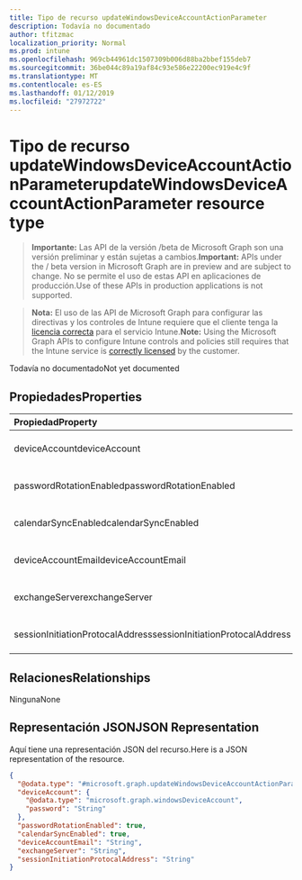 ```yaml
---
title: Tipo de recurso updateWindowsDeviceAccountActionParameter
description: Todavía no documentado
author: tfitzmac
localization_priority: Normal
ms.prod: intune
ms.openlocfilehash: 969cb44961dc1507309b006d88ba2bbef155deb7
ms.sourcegitcommit: 36be044c89a19af84c93e586e22200ec919e4c9f
ms.translationtype: MT
ms.contentlocale: es-ES
ms.lasthandoff: 01/12/2019
ms.locfileid: "27972722"
---
```

# <a name="updatewindowsdeviceaccountactionparameter-resource-type"></a><span data-ttu-id="9664c-103">Tipo de recurso updateWindowsDeviceAccountActionParameter</span><span class="sxs-lookup"><span data-stu-id="9664c-103">updateWindowsDeviceAccountActionParameter resource type</span></span>

> <span data-ttu-id="9664c-104">**Importante:** Las API de la versión /beta de Microsoft Graph son una versión preliminar y están sujetas a cambios.</span><span class="sxs-lookup"><span data-stu-id="9664c-104">**Important:** APIs under the / beta version in Microsoft Graph are in preview and are subject to change.</span></span> <span data-ttu-id="9664c-105">No se permite el uso de estas API en aplicaciones de producción.</span><span class="sxs-lookup"><span data-stu-id="9664c-105">Use of these APIs in production applications is not supported.</span></span>

> <span data-ttu-id="9664c-106">**Nota:** El uso de las API de Microsoft Graph para configurar las directivas y los controles de Intune requiere que el cliente tenga la [licencia correcta](https://go.microsoft.com/fwlink/?linkid=839381) para el servicio Intune.</span><span class="sxs-lookup"><span data-stu-id="9664c-106">**Note:** Using the Microsoft Graph APIs to configure Intune controls and policies still requires that the Intune service is [correctly licensed](https://go.microsoft.com/fwlink/?linkid=839381) by the customer.</span></span>

<span data-ttu-id="9664c-107">Todavía no documentado</span><span class="sxs-lookup"><span data-stu-id="9664c-107">Not yet documented</span></span>
## <a name="properties"></a><span data-ttu-id="9664c-108">Propiedades</span><span class="sxs-lookup"><span data-stu-id="9664c-108">Properties</span></span>
|<span data-ttu-id="9664c-109">Propiedad</span><span class="sxs-lookup"><span data-stu-id="9664c-109">Property</span></span>|<span data-ttu-id="9664c-110">Tipo</span><span class="sxs-lookup"><span data-stu-id="9664c-110">Type</span></span>|<span data-ttu-id="9664c-111">Descripción</span><span class="sxs-lookup"><span data-stu-id="9664c-111">Description</span></span>|
|:---|:---|:---|
|<span data-ttu-id="9664c-112">deviceAccount</span><span class="sxs-lookup"><span data-stu-id="9664c-112">deviceAccount</span></span>|[<span data-ttu-id="9664c-113">windowsDeviceAccount</span><span class="sxs-lookup"><span data-stu-id="9664c-113">windowsDeviceAccount</span></span>](../resources/intune-devices-windowsdeviceaccount.md)|<span data-ttu-id="9664c-114">Todavía no documentado</span><span class="sxs-lookup"><span data-stu-id="9664c-114">Not yet documented</span></span>|
|<span data-ttu-id="9664c-115">passwordRotationEnabled</span><span class="sxs-lookup"><span data-stu-id="9664c-115">passwordRotationEnabled</span></span>|<span data-ttu-id="9664c-116">Booleano</span><span class="sxs-lookup"><span data-stu-id="9664c-116">Boolean</span></span>|<span data-ttu-id="9664c-117">Todavía no documentado</span><span class="sxs-lookup"><span data-stu-id="9664c-117">Not yet documented</span></span>|
|<span data-ttu-id="9664c-118">calendarSyncEnabled</span><span class="sxs-lookup"><span data-stu-id="9664c-118">calendarSyncEnabled</span></span>|<span data-ttu-id="9664c-119">Booleano</span><span class="sxs-lookup"><span data-stu-id="9664c-119">Boolean</span></span>|<span data-ttu-id="9664c-120">Todavía no documentado</span><span class="sxs-lookup"><span data-stu-id="9664c-120">Not yet documented</span></span>|
|<span data-ttu-id="9664c-121">deviceAccountEmail</span><span class="sxs-lookup"><span data-stu-id="9664c-121">deviceAccountEmail</span></span>|<span data-ttu-id="9664c-122">cadena</span><span class="sxs-lookup"><span data-stu-id="9664c-122">String</span></span>|<span data-ttu-id="9664c-123">Todavía no documentado</span><span class="sxs-lookup"><span data-stu-id="9664c-123">Not yet documented</span></span>|
|<span data-ttu-id="9664c-124">exchangeServer</span><span class="sxs-lookup"><span data-stu-id="9664c-124">exchangeServer</span></span>|<span data-ttu-id="9664c-125">cadena</span><span class="sxs-lookup"><span data-stu-id="9664c-125">String</span></span>|<span data-ttu-id="9664c-126">Todavía no documentado</span><span class="sxs-lookup"><span data-stu-id="9664c-126">Not yet documented</span></span>|
|<span data-ttu-id="9664c-127">sessionInitiationProtocalAddress</span><span class="sxs-lookup"><span data-stu-id="9664c-127">sessionInitiationProtocalAddress</span></span>|<span data-ttu-id="9664c-128">cadena</span><span class="sxs-lookup"><span data-stu-id="9664c-128">String</span></span>|<span data-ttu-id="9664c-129">Todavía no documentado</span><span class="sxs-lookup"><span data-stu-id="9664c-129">Not yet documented</span></span>|

## <a name="relationships"></a><span data-ttu-id="9664c-130">Relaciones</span><span class="sxs-lookup"><span data-stu-id="9664c-130">Relationships</span></span>
<span data-ttu-id="9664c-131">Ninguna</span><span class="sxs-lookup"><span data-stu-id="9664c-131">None</span></span>
## <a name="json-representation"></a><span data-ttu-id="9664c-132">Representación JSON</span><span class="sxs-lookup"><span data-stu-id="9664c-132">JSON Representation</span></span>
<span data-ttu-id="9664c-133">Aquí tiene una representación JSON del recurso.</span><span class="sxs-lookup"><span data-stu-id="9664c-133">Here is a JSON representation of the resource.</span></span>
<!-- {
  "blockType": "resource",
  "@odata.type": "microsoft.graph.updateWindowsDeviceAccountActionParameter"
}
-->
``` json
{
  "@odata.type": "#microsoft.graph.updateWindowsDeviceAccountActionParameter",
  "deviceAccount": {
    "@odata.type": "microsoft.graph.windowsDeviceAccount",
    "password": "String"
  },
  "passwordRotationEnabled": true,
  "calendarSyncEnabled": true,
  "deviceAccountEmail": "String",
  "exchangeServer": "String",
  "sessionInitiationProtocalAddress": "String"
}
```






